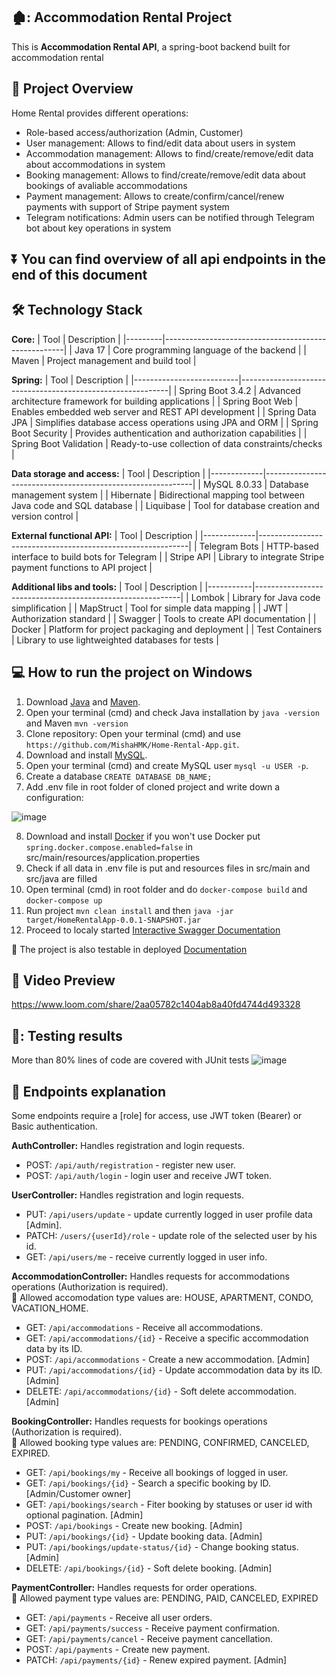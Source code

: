 ## 🏚️: **Accommodation Rental Project**

This is **Accommodation Rental API**, a spring-boot backend built for accommodation rental

## :mag_right: **Project Overview**

Home Rental provides different operations:
- Role-based access/authorization (Admin, Customer) 
- User management: Allows to find/edit data about users in system
- Accommodation management: Allows to find/create/remove/edit data about accommodations in system
- Booking management: Allows to find/create/remove/edit data about bookings of avaliable accommodations
- Payment management: Allows to create/confirm/cancel/renew payments with support of Stripe payment system
- Telegram notifications: Admin users can be notified through Telegram bot about key operations in system

## ⏬ You can find overview of all api endpoints in the end of this document

## :hammer_and_wrench: **Technology Stack**
**Core:**
| Tool    | Description                                         |
|---------|-----------------------------------------------------|
| Java 17 | Core programming language of the backend            |
| Maven   | Project management and build tool                   |

**Spring:**
| Tool                     | Description                                                |
|--------------------------|------------------------------------------------------------|
| Spring Boot 3.4.2     | Advanced architecture framework for building applications |
| Spring Boot Web      | Enables embedded web server and REST API development       |
| Spring Data JPA     | Simplifies database access operations using JPA and ORM    |
| Spring Boot Security   | Provides authentication and authorization capabilities    |
| Spring Boot Validation | Ready-to-use collection of data constraints/checks         |

**Data storage and access:**
| Tool        | Description                                                |
|-------------|------------------------------------------------------------|
| MySQL 8.0.33 | Database management system                                 |
| Hibernate   | Bidirectional mapping tool between Java code and SQL database |
| Liquibase   | Tool for database creation and version control             |

**External functional API:**
| Tool        | Description                                                |
|-------------|------------------------------------------------------------|
| Telegram Bots | HTTP-based interface to build bots for Telegram          |
| Stripe API | Library to integrate Stripe payment functions to API project |


**Additional libs and tools:**
 | Tool      | Description                                               |
|-----------|-----------------------------------------------------------|
| Lombok    | Library for Java code simplification                      |
| MapStruct | Tool for simple data mapping                              |
| JWT       | Authorization standard                                     |
| Swagger   | Tools to create API documentation                         |
| Docker    | Platform for project packaging and deployment             |
| Test Containers    | Library to use lightweighted databases for tests |

## :computer: **How to run the project on Windows**
1. Download [Java](https://www.oracle.com/java/technologies/javase/jdk17-archive-downloads.html) and [Maven](https://maven.apache.org/install.html).
2. Open your terminal (cmd) and check Java installation by `java -version` and Maven `mvn -version`
3. Clone repository: Open your terminal (cmd) and use `https://github.com/MishaHMK/Home-Rental-App.git`.
4. Download and install [MySQL](https://dev.mysql.com/downloads/installer/).
5. Open your terminal (cmd) and create MySQL user `mysql -u USER -p`.
6. Create a database `CREATE DATABASE DB_NAME;`
7. Add .env file in root folder of cloned project and write down a configuration:

![image](https://github.com/user-attachments/assets/3c40722e-94c5-47bb-9731-cafbdfd2004a)

8. Download and install [Docker](https://www.docker.com/) if you won't use Docker
   put `spring.docker.compose.enabled=false` in src/main/resources/application.properties
9. Check if all data in .env file is put and resources files in src/main and src/java are filled
10. Open terminal (cmd) in root folder and do `docker-compose build` and `docker-compose up`
11. Run project `mvn clean install` and then `java -jar target/HomeRentalApp-0.0.1-SNAPSHOT.jar`
12. Proceed to localy started [Interactive Swagger Documentation](http://localhost:8080/api/swagger-ui/index.html)

🔸 The project is also testable in deployed [Documentation](http://ec2-13-49-76-137.eu-north-1.compute.amazonaws.com/api/swagger-ui/index.html#)

## :movie_camera: **Video Preview**
https://www.loom.com/share/2aa05782c1404ab8a40fd4744d493328

## 🧪: **Testing results**
More than 80% lines of code are covered with JUnit tests
![image](https://github.com/user-attachments/assets/98cf2fdd-b8f1-405f-8c66-c0659460ea5d)

## :page_facing_up: **Endpoints explanation**

Some endpoints require a [role] for access, use JWT token (Bearer) or Basic authentication.

**AuthController:** Handles registration and login requests.
- POST: `/api/auth/registration` - register new user.
- POST: `/api/auth/login` - login user and receive JWT token.

**UserController:** Handles registration and login requests.
- PUT: `/api/users/update` - update currently logged in user profile data [Admin].
- PATCH: `/users/{userId}/role` - update role of the selected user by his id.
- GET: `/api/users/me` - receive currently logged in user info.

**AccommodationController:** Handles requests for accommodations operations (Authorization is required).  
 🔸 Allowed accomodation type values are: HOUSE, APARTMENT, CONDO, VACATION_HOME.
- GET: `/api/accommodations` - Receive all accommodations.
- GET: `/api/accommodations/{id}` - Receive a specific accommodation data by its ID.
- POST: `/api/accommodations` - Create a new accommodation. [Admin]
- PUT: `/api/accommodations/{id}` - Update accommodation data by its ID. [Admin]
- DELETE: `/api/accommodations/{id}` - Soft delete accommodation. [Admin]

**BookingController:** Handles requests for bookings operations (Authorization is required).  
🔸 Allowed booking type values are: PENDING, CONFIRMED, CANCELED, EXPIRED.
- GET: `/api/bookings/my` - Receive all bookings of logged in user.
- GET: `/api/bookings/{id}` - Search a specific booking by ID. [Admin/Customer owner]
- GET: `/api/bookings/search` - Fiter booking by statuses or user id with optional pagination. [Admin]
- POST: `/api/bookings` - Create new booking. [Admin]
- PUT: `/api/bookings/{id}` - Update booking data. [Admin]
- PUT: `/api/bookings/update-status/{id}` - Change booking status. [Admin]
- DELETE: `/api/bookings/{id}` - Soft delete booking. [Admin]

**PaymentController:** Handles requests for order operations.  
🔸 Allowed payment type values are: PENDING, PAID, CANCELED, EXPIRED
- GET: `/api/payments` - Receive all user orders.
- GET: `/api/payments/success` - Receive payment confirmation.
- GET: `/api/payments/cancel` - Receive payment cancellation.
- POST: `/api/payments` - Create new payment.
- PATCH: `/api/payments/{id}` - Renew expired payment. [Admin]
